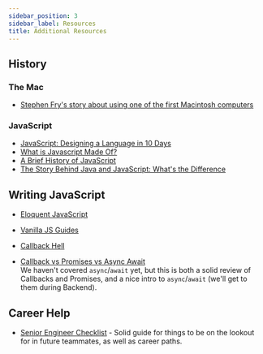 ```yaml
---
sidebar_position: 3
sidebar_label: Resources
title: Additional Resources
---
```


## History

### The Mac

* [Stephen Fry's story about using one of the first Macintosh computers](https://stephenfry.substack.com/p/40-years-on)

### JavaScript

* [JavaScript: Designing a Language in 10 Days](https://www.computer.org/csdl/magazine/co/2012/02/mco2012020007/13rRUy08MzA)
* [What is Javascript Made Of?](https://overreacted.io/what-is-javascript-made-of/)
* [A Brief History of JavaScript](https://auth0.com/blog/a-brief-history-of-javascript/)
* [The Story Behind Java and JavaScript: What's the Difference](https://blog.galvanize.com/story-behind-java-javascript-whats-difference/)

## Writing JavaScript

* [Eloquent JavaScript](https://eloquentjavascript.net/)
* [Vanilla JS Guides](https://vanillajsguides.com/)
* [Callback Hell](http://callbackhell.com/)

* [Callback vs Promises vs Async Await](https://www.loginradius.com/blog/async/callback-vs-promises-vs-async-await/)<br/>We haven't covered `async`/`await` yet, but this is both a solid review of Callbacks and Promises, and a nice intro to `async`/`await` (we'll get to them during Backend).

## Career Help

* [Senior Engineer Checklist](https://littleblah.com/post/2019-09-01-senior-engineer-checklist/) - Solid guide for things to be on the lookout for in future teammates, as well as career paths.
